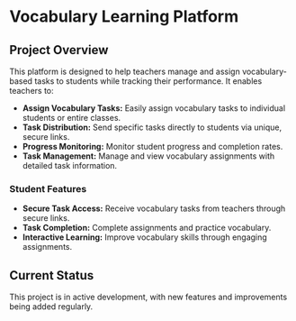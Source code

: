 # Vocabulary Learning Platform

## Project Overview

This platform is designed to help teachers manage and assign vocabulary-based tasks to students while tracking their performance. It enables teachers to:

- **Assign Vocabulary Tasks:** Easily assign vocabulary tasks to individual students or entire classes.
- **Task Distribution:** Send specific tasks directly to students via unique, secure links.
- **Progress Monitoring:** Monitor student progress and completion rates.
- **Task Management:** Manage and view vocabulary assignments with detailed task information.

### Student Features
- **Secure Task Access:** Receive vocabulary tasks from teachers through secure links.
- **Task Completion:** Complete assignments and practice vocabulary.
- **Interactive Learning:** Improve vocabulary skills through engaging assignments.

## Current Status
This project is in active development, with new features and improvements being added regularly.

